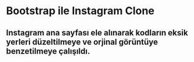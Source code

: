 # Bootstrap ile Instagram Clone
## Instagram ana sayfası ele alınarak kodların eksik yerleri düzeltilmeye ve orjinal görüntüye benzetilmeye çalışıldı.